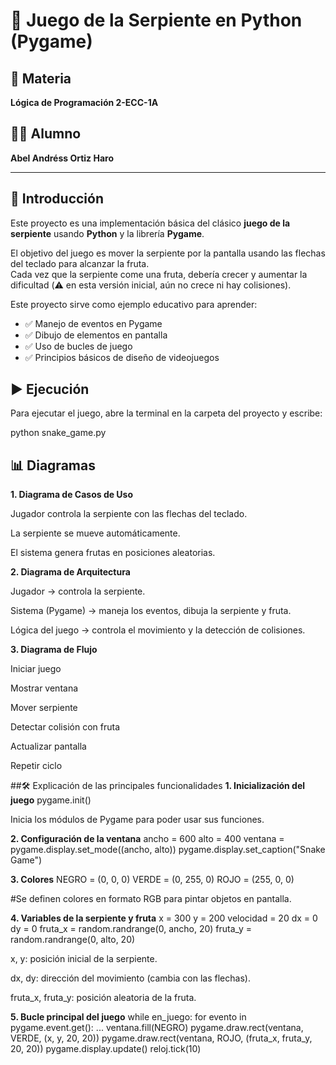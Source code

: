 # 🐍 Juego de la Serpiente en Python (Pygame)

## 📖 Materia
**Lógica de Programación 2-ECC-1A**

## 👨‍🎓 Alumno
**Abel Andréss Ortiz Haro**

---

## 📌 Introducción
Este proyecto es una implementación básica del clásico **juego de la serpiente** usando **Python** y la librería **Pygame**.  

El objetivo del juego es mover la serpiente por la pantalla usando las flechas del teclado para alcanzar la fruta.  
Cada vez que la serpiente come una fruta, debería crecer y aumentar la dificultad (⚠️ en esta versión inicial, aún no crece ni hay colisiones).  

Este proyecto sirve como ejemplo educativo para aprender:
- ✅ Manejo de eventos en Pygame  
- ✅ Dibujo de elementos en pantalla  
- ✅ Uso de bucles de juego  
- ✅ Principios básicos de diseño de videojuegos

## ▶️ Ejecución

Para ejecutar el juego, abre la terminal en la carpeta del proyecto y escribe:

python snake_game.py

## 📊 Diagramas
**1. Diagrama de Casos de Uso**

Jugador controla la serpiente con las flechas del teclado.

La serpiente se mueve automáticamente.

El sistema genera frutas en posiciones aleatorias.

**2. Diagrama de Arquitectura**

Jugador → controla la serpiente.

Sistema (Pygame) → maneja los eventos, dibuja la serpiente y fruta.

Lógica del juego → controla el movimiento y la detección de colisiones.

**3. Diagrama de Flujo**

Iniciar juego

Mostrar ventana

Mover serpiente

Detectar colisión con fruta

Actualizar pantalla

Repetir ciclo

##🛠️ Explicación de las principales funcionalidades
**1. Inicialización del juego**
pygame.init()


Inicia los módulos de Pygame para poder usar sus funciones.

**2. Configuración de la ventana**
ancho = 600
alto = 400
ventana = pygame.display.set_mode((ancho, alto))
pygame.display.set_caption("Snake Game")

**3. Colores**
NEGRO = (0, 0, 0)
VERDE = (0, 255, 0)
ROJO = (255, 0, 0)


#Se definen colores en formato RGB para pintar objetos en pantalla.

**4. Variables de la serpiente y fruta**
x = 300
y = 200
velocidad = 20
dx = 0
dy = 0
fruta_x = random.randrange(0, ancho, 20)
fruta_y = random.randrange(0, alto, 20)


x, y: posición inicial de la serpiente.

dx, dy: dirección del movimiento (cambia con las flechas).

fruta_x, fruta_y: posición aleatoria de la fruta.

**5. Bucle principal del juego**
while en_juego:
    for evento in pygame.event.get():
        ...
    ventana.fill(NEGRO)
    pygame.draw.rect(ventana, VERDE, (x, y, 20, 20))
    pygame.draw.rect(ventana, ROJO, (fruta_x, fruta_y, 20, 20))
    pygame.display.update()
    reloj.tick(10)

